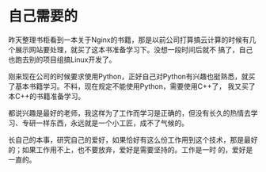 # 自己需要的

昨天整理书柜看到一本关于Nginx的书籍，那是以前公司打算搞云计算的时候有几个展示网站要处理，就买了这本书准备学习下。没想一段时间后就不
搞了，自己也跑去别的项目组搞Linux开发了。

刚来现在公司的时候要求使用Python，正好自己对Python有兴趣也挺熟悉，就买了基本书籍学习。不料，现在规定不能使用Python，需要使用C++了，
我又买了本C++的书籍准备学习。

都说兴趣是最好的老师，我这样为了工作而学习是正确的，但没有长久的热情去学习、专研一样东西，永远就是一个小工匠，成不了气候的。

长自己的本事，研究自己的爱好，如果恰好有这么份工作用到这个技术，那是最好的；如果工作用不上，也不要放弃，爱好是需要坚持的。工作是一时
的，爱好是一直的。

